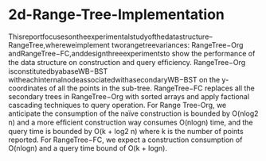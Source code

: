 # 2d-Range-Tree-Implementation

Thisreportfocusesontheexperimentalstudyofthedatastructure–RangeTree,whereweimplement tworangetreevariances: RangeTree−Org andRangeTree−FC,anddesignthreeexperimentsto show the performance of the data structure on construction and query efﬁciency. RangeTree−Org isconstitutedbyabaseWB−BST witheachinternalnodeassociatedwithasecondaryWB−BST on the y-coordinates of all the points in the sub-tree. RangeTree−FC replaces all the secondary trees in RangeTree−Org with sorted arrays and apply factional cascading techniques to query operation. For Range Tree-Org, we anticipate the consumption of the naïve construction is bounded by O(nlog2 n) and a more efﬁcient construction way consumes O(nlogn) time, and the query time is bounded by O(k + log2 n) where k is the number of points reported. For RangeTree−FC, we expect a construction consumption of O(nlogn) and a query time bound of O(k + logn).
